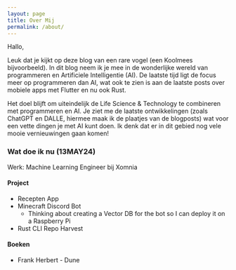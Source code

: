 ```yaml
---
layout: page
title: Over Mij
permalink: /about/
---
```


Hallo,

Leuk dat je kijkt op deze blog van een rare vogel (een Koolmees bijvoorbeeld). In dit blog neem ik je mee in de wonderlijke wereld van programmeren en Artificiele Intelligentie (AI). De laatste tijd ligt de focus meer op programmeren dan AI, wat ook te zien is aan de laatste posts over mobiele apps met Flutter en nu ook Rust.

Het doel blijft om uiteindelijk de Life Science & Technology te combineren met programmeren en AI. Je ziet me de laatste ontwikkelingen (zoals ChatGPT en DALLE, hiermee maak ik de plaatjes van de blogposts) wat voor een vette dingen je met AI kunt doen. Ik denk dat er in dit gebied nog vele mooie vernieuwingen gaan komen!

### Wat doe ik nu (13MAY24)

Werk: Machine Learning Engineer bij Xomnia

#### Project

- Recepten App
- Minecraft Discord Bot
  - Thinking about creating a Vector DB for the bot so I can deploy it on a Raspberry Pi
- Rust CLI Repo Harvest

#### Boeken

- Frank Herbert - Dune